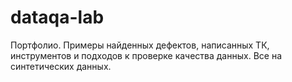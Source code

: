 # dataqa-lab
Портфолио. Примеры найденных дефектов, написанных ТК, инструментов и подходов к проверке качества данных. Все на синтетических данных. 
